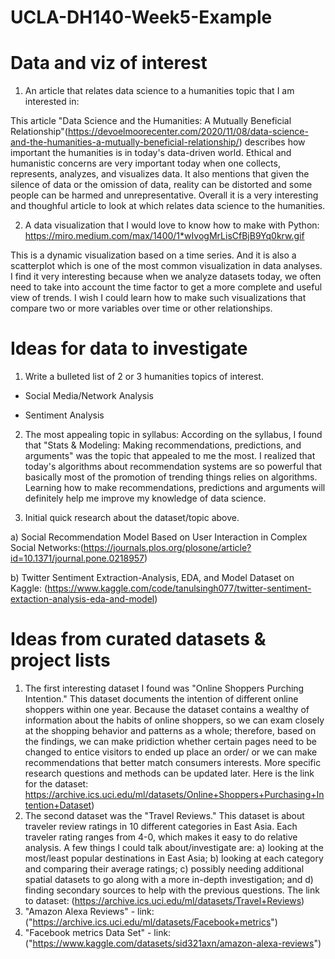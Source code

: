 # UCLA-DH140-Week5-Example

# Data and viz of interest
1. An article that relates data science to a humanities topic that I am interested in: 

This article "Data Science and the Humanities: A Mutually Beneficial Relationship"(https://devoelmoorecenter.com/2020/11/08/data-science-and-the-humanities-a-mutually-beneficial-relationship/) describes how important the humanities is in today's data-driven world. Ethical and humanistic concerns are very important today when one collects, represents, analyzes, and visualizes data. It also mentions that given the silence of data or the omission of data, reality can be distorted and some people can be harmed and unrepresentative. Overall it is a very interesting and thoughful article to look at which relates data science to the humanities. 

2. A data visualization that I would love to know how to make with Python: 
https://miro.medium.com/max/1400/1*wIvogMrLisCfBjB9Yq0krw.gif 

This is a dynamic visualization based on a time series. And it is also a scatterplot which is one of the most common visualization in data analyses. I find it very interesting because when we analyze datasets today, we often need to take into account the time factor to get a more complete and useful view of trends. I wish I could learn how to make such visualizations that compare two or more variables over time or other relationships.


# Ideas for data to investigate

1. Write a bulleted list of 2 or 3 humanities topics of interest.
 * Social Media/Network Analysis

 * Sentiment Analysis

2. The most appealing topic in syllabus: According on the syllabus, I found that "Stats & Modeling: Making recommendations, predictions, and arguments" was the topic that appealed to me the most. I realized that today's algorithms about recommendation systems are so powerful that basically most of the promotion of trending things relies on algorithms. Learning how to make recommendations, predictions and arguments will definitely help me improve my knowledge of data science.

3. Initial quick research about the dataset/topic above.

 a) Social Recommendation Model Based on User Interaction in Complex Social Networks:(https://journals.plos.org/plosone/article?id=10.1371/journal.pone.0218957)

 b) Twitter Sentiment Extraction-Analysis, EDA, and Model Dataset on Kaggle: (https://www.kaggle.com/code/tanulsingh077/twitter-sentiment-extaction-analysis-eda-and-model)
 
 
# Ideas from curated datasets & project lists
 

1. The first interesting dataset I found was "Online Shoppers Purching Intention." This dataset documents the intention of different online shoppers within one year. Because the dataset contains a wealthy of information about the habits of online shoppers, so we can exam closely at the shopping behavior and patterns as a whole; therefore, based on the findings, we can make pridiction whether certain pages need to be changed to entice visitors to ended up place an order/ or we can make recommendations that better match consumers interests. More specific research questions and methods can be updated later. Here is the link for the dataset: https://archive.ics.uci.edu/ml/datasets/Online+Shoppers+Purchasing+Intention+Dataset)
2. The second dataset was the "Travel Reviews." This dataset is about traveler review ratings in 10 different categories in East Asia. Each traveler rating ranges from 4-0, which makes it easy to do relative analysis. A few things I could talk about/investigate are: a) looking at the most/least popular destinations in East Asia; b) looking at each category and comparing their average ratings; c) possibly needing additional spatial datasets to go along with a more in-depth investigation; and d) finding secondary sources to help with the previous questions. The link to dataset: (https://archive.ics.uci.edu/ml/datasets/Travel+Reviews)
3. "Amazon Alexa Reviews" - link: ("https://archive.ics.uci.edu/ml/datasets/Facebook+metrics")
4. "Facebook metrics Data Set" - link: ("https://www.kaggle.com/datasets/sid321axn/amazon-alexa-reviews")